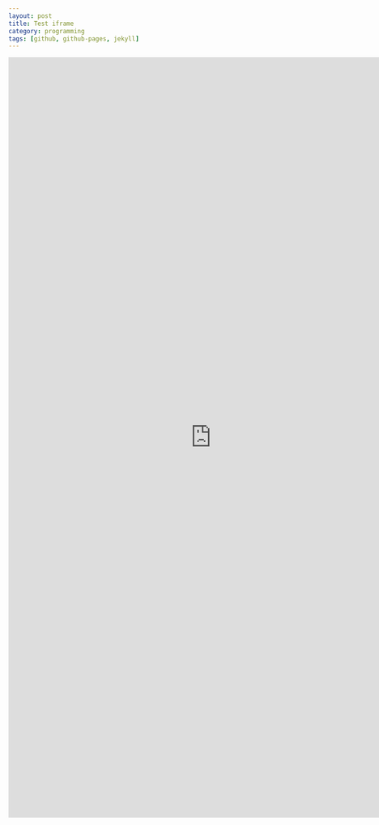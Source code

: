 ```yaml
---
layout: post
title: Test iframe
category: programming
tags: [github, github-pages, jekyll]
---
```



<iframe src="http://nbviewer.ipython.org/urls/dl.dropboxusercontent.com/u/38371278/GadflyTutorial.ipynb" width="800px" height="1500px" marginwidth="0" frameborder="0" scrolling="yes" marginheight="0" scrolling="no"> </iframe>

